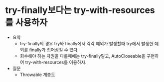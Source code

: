 # try-finally보다는 try-with-resources를 사용하자

- 요약
    - try-finally의 경우 try와 finally에서 각각 예외가 발생할때 try에서 발생한 예외를 finally가 집어삼킬 수 있다.
    - 회수해야 하는 자원을 다룰때에는 try-finally말고, AutoCloseable을 구현하여 try-with-resources를 이용하자.
- 질문
    - Throwable 계층도

